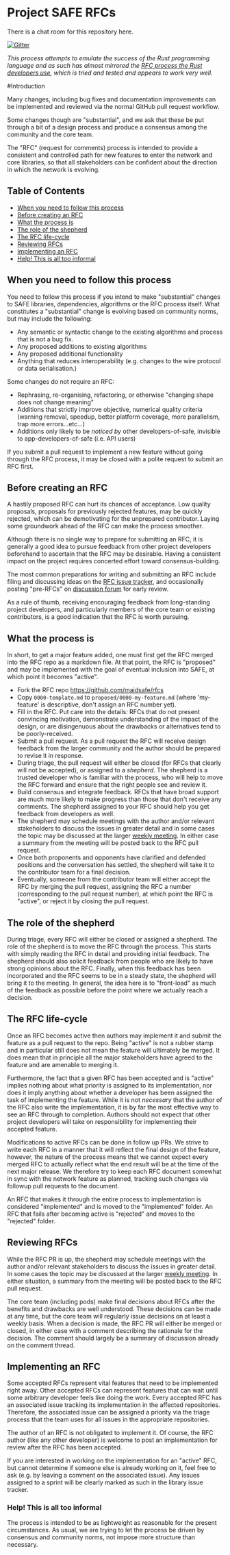 # Project SAFE RFCs

There is a chat room for this repository here.

[![Gitter](https://badges.gitter.im/Join%20Chat.svg)](https://gitter.im/maidsafe/rfcs?utm_source=badge&utm_medium=badge&utm_campaign=pr-badge)

_This process attempts to emulate the success of the Rust programming language
and as such has almost mirrored the [RFC process the Rust developers
use](https://github.com/rust-lang/rfcs), which is tried and tested and appears
to work very well._

#Introduction

Many changes, including bug fixes and documentation improvements can be
implemented and reviewed via the normal GitHub pull request workflow.

Some changes though are "substantial", and we ask that these be put
through a bit of a design process and produce a consensus among the
community and the core team.

The "RFC" (request for comments) process is intended to provide a
consistent and controlled path for new features to enter the network
and core libraries, so that all stakeholders can be confident about
the direction in which the network is evolving.

## Table of Contents
[Table of Contents]: #table-of-contents
* [When you need to follow this process]
* [Before creating an RFC]
* [What the process is]
* [The role of the shepherd]
* [The RFC life-cycle]
* [Reviewing RFCs]
* [Implementing an RFC]
* [Help! This is all too informal]

## When you need to follow this process
[When you need to follow this process]: #when-you-need-to-follow-this-process

You need to follow this process if you intend to make "substantial"
changes to SAFE libraries, dependencies, algorithms or the RFC process itself.
What constitutes a "substantial" change is evolving based on community norms,
but may include the following:

   - Any semantic or syntactic change to the existing algorithms and process
that is not a bug fix.
   - Any proposed additions to existing algorithms
   - Any proposed additional functionality
   - Anything that reduces interoperability (e.g. changes to the wire protocol or data serialisation.)

Some changes do not require an RFC:

   - Rephrasing, re-organising, refactoring, or otherwise "changing shape
does not change meaning"
   - Additions that strictly improve objective, numerical quality
criteria (warning removal, speedup, better platform coverage, more
parallelism, trap more errors…etc…)
   - Additions only likely to be _noticed by_ other developers-of-safe,
invisible to app-developers-of-safe (i.e. API users)

If you submit a pull request to implement a new feature without going
through the RFC process, it may be closed with a polite request to
submit an RFC first.

## Before creating an RFC
[Before creating an RFC]: #before-creating-an-rfc

A hastily proposed RFC can hurt its chances of acceptance. Low quality
proposals, proposals for previously rejected features, may be quickly
rejected, which can be demotivating for the unprepared contributor.
Laying some groundwork ahead of the RFC can make the process smoother.

Although there is no single way to prepare for submitting an RFC, it
is generally a good idea to pursue feedback from other project
developers beforehand to ascertain that the RFC may be desirable.
Having a consistent impact on the project requires concerted effort
toward consensus-building.

The most common preparations for writing and submitting an RFC include
filing and discussing ideas on the [RFC issue tracker][issues], and occasionally
posting "pre-RFCs" on [discussion forum][weekly meeting] for early
review.

As a rule of thumb, receiving encouraging feedback from long-standing
project developers, and particularly members of the core team or existing
contributors, is a good indication that the RFC is worth pursuing.

## What the process is
[What the process is]: #what-the-process-is

In short, to get a major feature added, one must first get the
RFC merged into the RFC repo as a markdown file. At that point, the RFC
is "proposed" and may be implemented with the goal of eventual inclusion
into SAFE, at which point it becomes "active".

* Fork the RFC repo https://github.com/maidsafe/rfcs
* Copy `0000-template.md` to `proposed/0000-my-feature.md` (where
'my-feature' is descriptive, don't assign an RFC number yet).
* Fill in the RFC. Put care into the details: RFCs that do not
present convincing motivation, demonstrate understanding of the
impact of the design, or are disingenuous about the drawbacks or
alternatives tend to be poorly-received.
* Submit a pull request. As a pull request the RFC will receive design
feedback from the larger community and the author should be prepared
to revise it in response.
* During triage, the pull request will either be closed (for RFCs
that clearly will not be accepted), or assigned to a *shepherd*. The
shepherd is a trusted developer who is familiar with the process, who
will help to move the RFC forward and ensure that the right people
see and review it.
* Build consensus and integrate feedback. RFCs that have broad support
are much more likely to make progress than those that don't receive
any comments. The shepherd assigned to your RFC should help you get
feedback from developers as well.
* The shepherd may schedule meetings with the author and/or relevant
stakeholders to discuss the issues in greater detail and in some
cases the topic may be discussed at the larger [weekly meeting]. In
either case a summary from the meeting will be posted back to the RFC
pull request.
* Once both proponents and opponents have clarified and defended
positions and the conversation has settled, the shepherd will take it
to the contributor team for a final decision.
* Eventually, someone from the contributor team will either accept the RFC
by merging the pull request, assigning the RFC a number (corresponding
to the pull request number), at which point the RFC is "active", or
reject it by closing the pull request.

## The role of the shepherd
[The role of the shepherd]: #the-role-of-the-shepherd

During triage, every RFC will either be closed or assigned a shepherd.
The role of the shepherd is to move the RFC through the process. This
starts with simply reading the RFC in detail and providing initial
feedback. The shepherd should also solicit feedback from people who
are likely to have strong opinions about the RFC. Finally, when this
feedback has been incorporated and the RFC seems to be in a steady
state, the shepherd will bring it to the meeting. In general, the idea
here is to "front-load" as much of the feedback as possible before the
point where we actually reach a decision.

## The RFC life-cycle
[The RFC life-cycle]: #the-rfc-life-cycle

Once an RFC becomes active then authors may implement it and submit
the feature as a pull request to the repo. Being "active" is not
a rubber stamp and in particular still does not mean the feature will
ultimately be merged. It does mean that in principle all the major
stakeholders have agreed to the feature and are amenable to merging
it.

Furthermore, the fact that a given RFC has been accepted and is
"active" implies nothing about what priority is assigned to its
implementation, nor does it imply anything about whether a
developer has been assigned the task of implementing the feature.
While it is not *necessary* that the author of the RFC also write the
implementation, it is by far the most effective way to see an RFC
through to completion. Authors should not expect that other project
developers will take on responsibility for implementing their accepted
feature.

Modifications to active RFCs can be done in follow up PRs.  We strive
to write each RFC in a manner that it will reflect the final design of
the feature, however, the nature of the process means that we cannot expect
every merged RFC to actually reflect what the end result will be at
the time of the next major release. We therefore try to keep each RFC
document somewhat in sync with the network feature as planned,
tracking such changes via followup pull requests to the document.

An RFC that makes it through the entire process to implementation is
considered "implemented" and is moved to the "implemented" folder. An RFC
that fails after becoming active is "rejected" and moves to the
"rejected" folder.

## Reviewing RFCs
[Reviewing RFCs]: #reviewing-rfcs

While the RFC PR is up, the shepherd may schedule meetings with the
author and/or relevant stakeholders to discuss the issues in greater
detail. In some cases the topic may be discussed at the larger
[weekly meeting]. In either situation, a summary from the meeting will be
posted back to the RFC pull request.

The core team (including pods) make final decisions about RFCs after
the benefits and drawbacks are well understood. These decisions can be
made at any time, but the core team will regularly issue decisions on
at least a weekly basis. When a decision is made, the RFC PR will either
be merged or closed, in either case with a comment describing the
rationale for the decision. The comment should largely be a summary of
discussion already on the comment thread.

## Implementing an RFC
[Implementing an RFC]: #implementing-an-rfc

Some accepted RFCs represent vital features that need to be
implemented right away. Other accepted RFCs can represent features
that can wait until some arbitrary developer feels like doing the
work. Every accepted RFC has an associated issue tracking its
implementation in the affected repositories. Therefore, the
associated issue can be assigned a priority via the triage process that
the team uses for all issues in the appropriate repositories.

The author of an RFC is not obligated to implement it. Of course, the
RFC author (like any other developer) is welcome to post an
implementation for review after the RFC has been accepted.

If you are interested in working on the implementation for an "active"
RFC, but cannot determine if someone else is already working on it,
feel free to ask (e.g. by leaving a comment on the associated issue).
Any issues assigned to a sprint will be clearly marked as such in the
library issue tracker.

### Help! This is all too informal
[Help! This is all too informal]: #help-this-is-all-too-informal

The process is intended to be as lightweight as reasonable for the
present circumstances. As usual, we are trying to let the process be
driven by consensus and community norms, not impose more structure than
necessary.

[issues]: https://github.com/maidsafe/rfcs/issues
[weekly meeting]: https://forum.safenetwork.io/c/development
